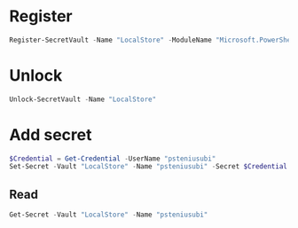 # Register

```powershell
Register-SecretVault -Name "LocalStore" -ModuleName "Microsoft.PowerShell.SecretStore" -DefaultVault
```

# Unlock 

```powershell
Unlock-SecretVault -Name "LocalStore"
```

# Add secret

```powershell
$Credential = Get-Credential -UserName "psteniusubi"
Set-Secret -Vault "LocalStore" -Name "psteniusubi" -Secret $Credential
```

## Read 

```powershell
Get-Secret -Vault "LocalStore" -Name "psteniusubi" 
```
